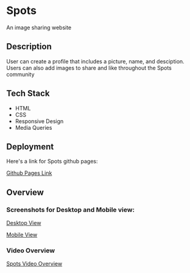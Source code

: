 # Spots 

An image sharing website

## Description 

User can create a profile that includes a picture, name, and desciption. Users can also add images to share and like throughout the Spots community

## Tech Stack

- HTML
- CSS
- Responsive Design
- Media Queries

## Deployment

Here's a link for Spots github pages:

[Github Pages Link](https://hari-creations.github.io/se_project_spots/)

## Overview 

### Screenshots for Desktop and Mobile view: 

[Desktop View](/images/spots_desktop-view.png)

[Mobile View](/images/spots_mobile-view.png)

### Video Overview  

[Spots Video Overview](https://drive.google.com/file/d/1fwz8wWjQpLDfi9k-s0xoPGuzcVv-vOG8/view?usp=drive_link)
